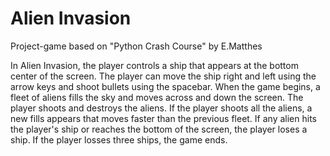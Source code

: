 # Alien Invasion
Project-game based on "Python Crash Course" by E.Matthes

In Alien Invasion, the player controls a ship that appears at the bottom center of the screen. The player can move the ship right and left using the arrow keys and shoot bullets using the spacebar. When the game begins, a fleet of aliens fills the sky and moves across and down the screen. The player shoots and destroys the aliens. If the player shoots all the aliens, a new fills appears that moves faster than the previous fleet. If any alien hits the player's ship or reaches the bottom of the screen, the player loses a ship. If the player losses three ships, the game ends.
